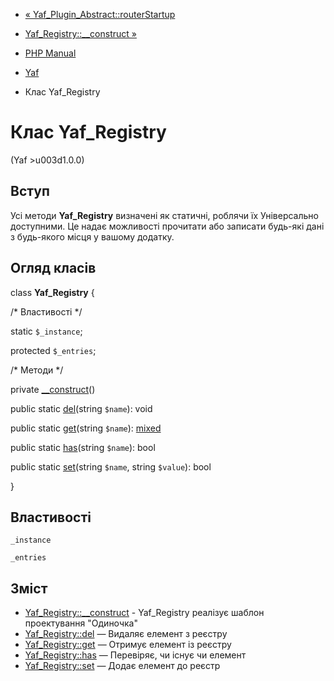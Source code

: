 - [«
Yaf_Plugin_Abstract::routerStartup](yaf-plugin-abstract.routerstartup.md)
- [Yaf_Registry::\_\_construct »](yaf-registry.construct.md)

- [PHP Manual](index.md)
- [Yaf](book.yaf.md)
- Клас Yaf_Registry

# Клас Yaf_Registry

(Yaf \>u003d1.0.0)

## Вступ

Усі методи **Yaf_Registry** визначені як статичні, роблячи їх
Універсально доступними. Це надає можливості прочитати або
записати будь-які дані з будь-якого місця у вашому додатку.

## Огляд класів

class **Yaf_Registry** {

/\* Властивості \*/

static `$_instance`;

protected `$_entries`;

/\* Методи \*/

private [\_\_construct](yaf-registry.construct.md)()

public static [del](yaf-registry.del.md)(string `$name`): void

public static [get](yaf-registry.get.md)(string `$name`):
[mixed](language.types.declarations.md#language.types.declarations.mixed)

public static [has](yaf-registry.has.md)(string `$name`): bool

public static [set](yaf-registry.set.md)(string `$name`, string
`$value`): bool

}

## Властивості

`_instance`

`_entries`

## Зміст

- [Yaf_Registry::\_\_construct](yaf-registry.construct.md) -
Yaf_Registry реалізує шаблон проектування "Одиночка"
- [Yaf_Registry::del](yaf-registry.del.md) — Видаляє елемент з
реєстру
- [Yaf_Registry::get](yaf-registry.get.md) — Отримує елемент із
реєстру
- [Yaf_Registry::has](yaf-registry.has.md) — Перевіряє, чи існує
чи елемент
- [Yaf_Registry::set](yaf-registry.set.md) — Додає елемент до
реєстр

